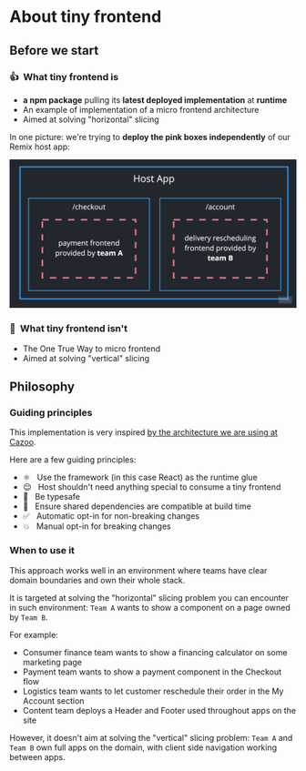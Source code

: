 # About tiny frontend

## Before we start

### 👍  What tiny frontend is

- **a npm package** pulling its **latest deployed implementation** at **runtime**
- An example of implementation of a micro frontend architecture
- Aimed at solving "horizontal" slicing

In one picture: we're trying to **deploy the pink boxes independently** of our Remix host app:

![](/images/docs/horizontal-slicing.jpg)

### 🙅‍  What tiny frontend isn't

- The One True Way to micro frontend
- Aimed at solving "vertical" slicing

## Philosophy

### Guiding principles

This implementation is very inspired [by the architecture we are using at Cazoo](https://medium.com/cazoo/how-to-build-micro-frontends-with-react-271e651272bc).

Here are a few guiding principles:

- ⚛️   Use the framework (in this case React) as the runtime glue
- 😌   Host shouldn't need anything special to consume a tiny frontend
- 💪   Be typesafe
- 👀   Ensure shared dependencies are compatible at build time
- ✅   Automatic opt-in for non-breaking changes
- 💥   Manual opt-in for breaking changes

### When to use it

This approach works well in an environment where teams have clear domain boundaries and own their whole stack.

It is targeted at solving the "horizontal" slicing problem you can encounter in such environment:
`Team A` wants to show a component on a page owned by `Team B`.

For example:
- Consumer finance team wants to show a financing calculator on some marketing page
- Payment team wants to show a payment component in the Checkout flow
- Logistics team wants to let customer reschedule their order in the My Account section
- Content team deploys a Header and Footer used throughout apps on the site

However, it doesn't aim at solving the "vertical" slicing problem:
`Team A` and `Team B` own full apps on the domain, with client side navigation working between apps.
